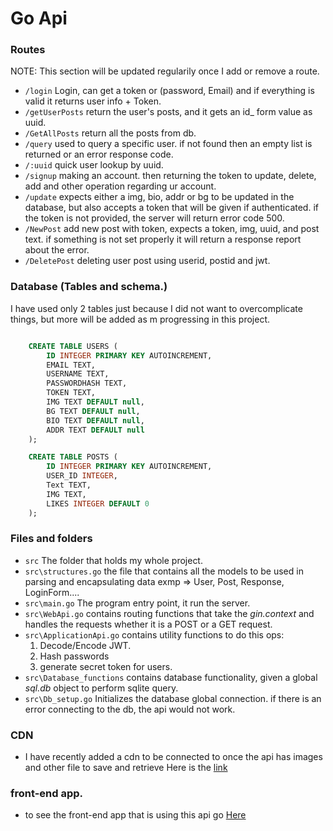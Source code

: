 

# Go Api
### Routes
NOTE: This section will be updated regularily once I add or remove a route.

- `/login` Login, can get a token or (password, Email) and if everything is valid it returns user info + Token.
- `/getUserPosts` return the user's posts, and it gets an id_ form value as uuid.
- `/GetAllPosts` return all the posts from db.
- `/query` used to query a specific user. if not found then an empty list is returned or an error response code.
- `/:uuid` quick user lookup by uuid.
- `/signup` making an account. then returning the token to update, delete, add and other operation regarding ur account.
- `/update` expects either a img, bio, addr or bg to be updated in the database, but also accepts a token that will be given if authenticated. if the token is not provided, the server will return error code 500.
- `/NewPost` add new post with token, expects a token, img, uuid, and post text. if something is not set properly it will return a response report about the error.
- `/DeletePost` deleting user post using userid, postid and jwt.

### Database (Tables and schema.)

I have used only 2 tables just because I did not want to overcomplicate things, but more will be added as m progressing in this project.
```sql

    CREATE TABLE USERS (
        ID INTEGER PRIMARY KEY AUTOINCREMENT, 
        EMAIL TEXT, 
        USERNAME TEXT, 
        PASSWORDHASH TEXT, 
        TOKEN TEXT, 
        IMG TEXT DEFAULT null,
        BG TEXT DEFAULT null,
        BIO TEXT DEFAULT null,
        ADDR TEXT DEFAULT null
    );

    CREATE TABLE POSTS (
        ID INTEGER PRIMARY KEY AUTOINCREMENT,
        USER_ID INTEGER,
        Text TEXT,
        IMG TEXT,
        LIKES INTEGER DEFAULT 0
    );

```



### Files and folders

- `src` The folder that holds my whole project.
- `src\structures.go` the file that contains all the models to be used in parsing and encapsulating data exmp => User, Post, Response, LoginForm....
- `src\main.go` The program entry point, it run the server.
- `src\WebApi.go` contains routing functions that take the *gin.context* and handles the requests whether it is a POST or a GET request.
- `src\ApplicationApi.go` contains utility functions to do this ops:
    1. Decode/Encode JWT.
    2. Hash passwords
    3. generate secret token for users.
- `src\Database_functions` contains database functionality, given a global *sql.db* object to perform sqlite query.
- `src\Db_setup.go` Initializes the database global connection. if there is an error connecting to the db, the api would not work.


### CDN

- I have recently added a cdn to be connected to once the api has images and other file to save and retrieve
Here is the [link](https://github.com/Moody0101-X/Zimg_cdn)

### front-end app.

- to see the front-end app that is using this api go [Here](https://github.com/Moody0101-X/SM_app)









































